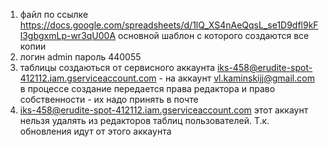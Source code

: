 1) файл по ссылке https://docs.google.com/spreadsheets/d/1lQ_XS4nAeQqsL_se1D9dfl9kFl3gbgxmLp-wr3qU00A основной шаблон с которого создаются все копии
2) логин admin пароль 440055
3) таблицы создаються от сервисного аккаунта iks-458@erudite-spot-412112.iam.gserviceaccount.com - на аккаунт vl.kaminskijj@gmail.com в процессе создание передается права редактора и право собственности - их надо принять в почте
4) iks-458@erudite-spot-412112.iam.gserviceaccount.com этот аккаунт нельзя удалять из редакторов таблиц пользователей. Т.к. обновления идут от этого аккаунта
